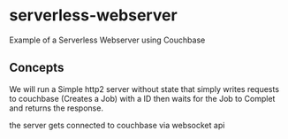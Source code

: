 # serverless-webserver
Example of a Serverless Webserver using Couchbase

## Concepts
We will run a Simple http2 server without state that simply writes requests to couchbase (Creates a Job) with a ID
then waits for the Job to Complet and returns the response.

the server gets connected to couchbase via websocket api 
